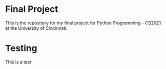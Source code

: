 # Final Project
This is the repository for my final project
for Python Programming - CS2021 at the University of Cincinnati.

# Testing
This is a test
